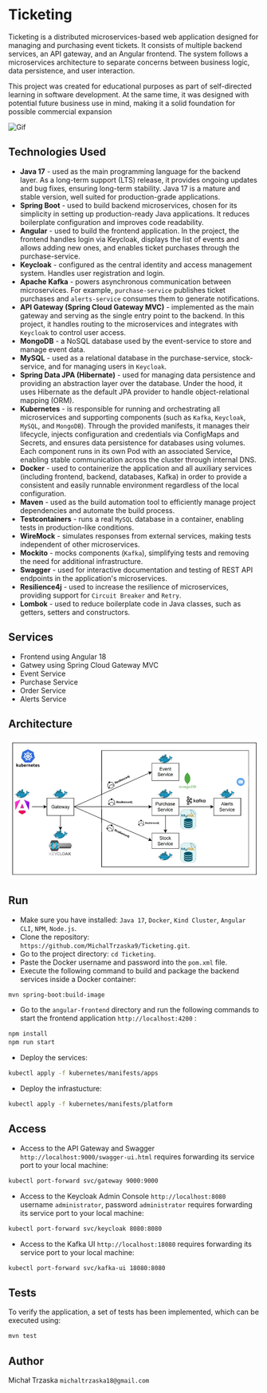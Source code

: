 # Ticketing 
Ticketing is a distributed microservices-based web application designed for managing and purchasing event tickets. It consists of multiple backend services, an API gateway, and an Angular frontend. The system follows a microservices architecture to separate concerns between business logic, data persistence, and user interaction.

This project was created for educational purposes as part of self-directed learning in software development. At the same time, it was designed with potential future business use in mind, making it a solid foundation for possible commercial expansion

![Gif](https://github.com/MichalTrzaska9/Watch-Store/blob/d90aaf995f035dc6c57c0711607d72ea308e26b3/Watch_Store.gif)

## Technologies Used
- **Java 17** - used as the main programming language for the backend layer. As a long-term support (LTS) release, it provides ongoing updates and bug fixes, ensuring long-term stability. Java 17 is a mature and stable version, well suited for production-grade applications. 
- **Spring Boot** - used to build backend microservices, chosen for its simplicity in setting up production-ready Java applications. It reduces boilerplate configuration and improves code readability.
- **Angular** - used to build the frontend application. In the project, the frontend handles login via Keycloak, displays the list of events and allows adding new ones, and enables ticket purchases through the purchase-service.
- **Keycloak** - configured as the central identity and access management system. Handles user registration and login.
- **Apache Kafka** - powers asynchronous communication between microservices. For example, `purchase-service` publishes ticket purchases and `alerts-service` consumes them to generate notifications.
- **API Gateway (Spring Cloud Gateway MVC)** - implemented as the main gateway and serving as the single entry point to the backend. In this project, it handles routing to the microservices and integrates with `Keycloak` to control user access.
- **MongoDB** - a NoSQL database used by the event-service to store and manage event data.
- **MySQL** - used as a relational database in the purchase-service, stock-service, and for managing users in `Keycloak`. 
- **Spring Data JPA (Hibernate)** - used for managing data persistence and providing an abstraction layer over the database. Under the hood, it uses Hibernate as the default JPA provider to handle object-relational mapping (ORM).
- **Kubernetes** - is responsible for running and orchestrating all microservices and supporting components (such as `Kafka`, `Keycloak`, `MySQL`, and `MongoDB`). Through the provided manifests, it manages their lifecycle, injects configuration and credentials via ConfigMaps and Secrets, and ensures data persistence for databases using volumes. Each component runs in its own Pod with an associated Service, enabling stable communication across the cluster through internal DNS.
- **Docker** - used to containerize the application and all auxiliary services (including frontend, backend, databases, Kafka) in order to provide a consistent and easily runnable environment regardless of the local configuration.
- **Maven** - used as the build automation tool to efficiently manage project dependencies and automate the build process.
- **Testcontainers** - runs a real `MySQL` database in a container, enabling tests in production-like conditions.
- **WireMock** - simulates responses from external services, making tests independent of other microservices.
- **Mockito** - mocks components (`Kafka`), simplifying tests and removing the need for additional infrastructure.
- **Swagger** - used for interactive documentation and testing of REST API endpoints in the application's microservices.
- **Resilience4j** - used to increase the resilience of microservices, providing support for `Circuit Breaker` and `Retry`.
- **Lombok** - used to reduce boilerplate code in Java classes, such as getters, setters and constructors. 

## Services
- Frontend using Angular 18
- Gatwey using Spring Cloud Gateway MVC
- Event Service
- Purchase Service
- Order Service
- Alerts Service


## Architecture
![Architecture](architecture.jpg)


## Run
- Make sure you have installed: `Java 17`, `Docker`, `Kind Cluster`, `Angular CLI`, `NPM`, `Node.js`.
- Clone the repository: `https://github.com/MichalTrzaska9/Ticketing.git`.
- Go to the project directory: `cd Ticketing`.
- Paste the Docker username and password into the `pom.xml` file.
- Execute the following command to build and package the backend services inside a Docker container:
```bash
mvn spring-boot:build-image
```
- Go to the `angular-frontend` directory and run the following commands to start the frontend application `http://localhost:4200` :  
```bash
npm install
npm run start
```
- Deploy the services:
```bash
kubectl apply -f kubernetes/manifests/apps
```
- Deploy the infrastucture:
```bash
kubectl apply -f kubernetes/manifests/platform
```

## Access
- Access to the API Gateway and Swagger `http://localhost:9000/swagger-ui.html` requires forwarding its service port to your local machine:
```bash
kubectl port-forward svc/gateway 9000:9000
```
- Access to the Keycloak Admin Console `http://localhost:8080` username `administrator`, password `administrator` requires forwarding its service port to your local machine:
```bash
kubectl port-forward svc/keycloak 8080:8080
```
- Access to the Kafka UI `http://localhost:18080` requires forwarding its service port to your local machine:
```bash
kubectl port-forward svc/kafka-ui 18080:8080
```

## Tests
To verify the application, a set of tests has been implemented, which can be executed using:
```bash
mvn test
```

## Author
Michał Trzaska
`michaltrzaska18@gmail.com`


